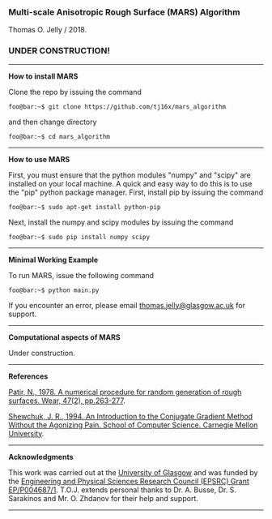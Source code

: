 ### **Multi-scale Anisotropic Rough Surface** (MARS) Algorithm 

Thomas O. Jelly / 2018.

### UNDER CONSTRUCTION!

***

**How to install MARS**

Clone the repo by issuing the command
```
foo@bar:~$ git clone https://github.com/tj16x/mars_algorithm
```
and then change directory 
```
foo@bar:~$ cd mars_algorithm
```

***

**How to use MARS**

First, you must ensure that the python modules "numpy" and "scipy" are installed on your local machine. A quick and easy way to do this is to use the "pip" python package manager. First, install pip by issuing the command
```
foo@bar:~$ sudo apt-get install python-pip 
```
Next, install the numpy and scipy modules by issuing the command 
```
foo@bar:~$ sudo pip install numpy scipy
```
***

**Minimal Working Example**

To run MARS, issue the following command 
```
foo@bar:~$ python main.py
```

If you encounter an error, please email thomas.jelly@glasgow.ac.uk for support.

***

**Computational aspects of MARS**

Under construction.

***

**References**

[Patir, N., 1978. A numerical procedure for random generation of rough surfaces. Wear, 47(2), pp.263-277](https://www.sciencedirect.com/science/article/pii/0043164878901576).

[Shewchuk, J. R., 1994. An Introduction to the Conjugate Gradient Method Without the Agonizing Pain. School of Computer Science. Carnegie Mellon University](https://www.cs.cmu.edu/~quake-papers/painless-conjugate-gradient.pdf).

***

**Acknowledgments**

This work was carried out at the [University of Glasgow](https://www.gla.ac.uk/colleges/scienceengineering/) and was funded by the [Engineering and Physical Sciences Research Council (EPSRC) Grant EP/P004687/1](http://gow.epsrc.ac.uk/NGBOViewGrant.aspx?GrantRef=EP/P004687/1). T.O.J. extends personal thanks to Dr. A. Busse, Dr. S. Sarakinos and Mr. O. Zhdanov for their help and support.

***
